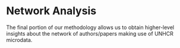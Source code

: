 # Network Analysis

The final portion of our methodology allows us to obtain higher-level insights about the network of authors/papers making use of UNHCR microdata.